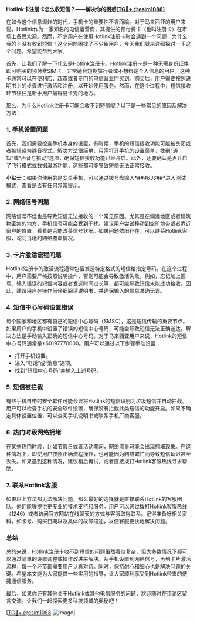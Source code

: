 **Hotlink卡注册卡怎么收短信？——解决你的困惑[[TG💪+ @esim1088](https://t.me/s/esim1088)]**

在如今这个信息爆炸的时代，手机卡的重要性不言而喻。对于马来西亚的用户来说，Hotlink作为一家知名的电信运营商，其提供的预付费卡（也叫注册卡）在市场上备受欢迎。然而，不少用户在使用Hotlink注册卡时会遇到一个问题：为什么我的卡没有收到短信？这个问题困扰了不少新用户，今天我们就来详细探讨一下这个问题，希望能帮到大家。

首先，让我们了解一下什么是Hotlink注册卡。Hotlink注册卡是一种无需身份证件即可购买的预付费SIM卡，非常适合短期旅行者或不想绑定个人信息的用户。这种卡通常可以在便利店、超市或者专门的电信营业厅买到。购买后，用户需要按照说明书上的步骤进行激活和注册，以开始使用服务。然而，在这个过程中，短信接收环节往往是新手用户最容易卡壳的地方。

那么，为什么Hotlink注册卡可能会收不到短信呢？以下是一些常见的原因及解决方法：

### **1. 手机设置问题**
首先，我们需要检查手机本身的设置。有时候，手机的短信接收功能可能被关闭或者被误设为静音模式。解决方法很简单，只需打开手机的设置菜单，找到“通知”或“声音与振动”选项，确保短信接收功能已经开启。此外，还要确认是否开启了飞行模式或数据漫游功能，这些都可能导致短信无法正常接收。

**小贴士**：如果你使用的是安卓手机，可以通过拨号盘输入*#*#4636#*#*进入测试模式，查看是否有任何异常提示。

### **2. 网络信号问题**
网络信号不佳也是导致短信无法接收的一个常见原因。尤其是在偏远地区或者建筑物密集的地方，手机信号可能会受到干扰。建议用户尝试移动到空旷地带或者靠近窗户的位置，看看是否能改善信号状况。如果问题依旧存在，可以联系Hotlink客服，询问当地的网络覆盖情况。

### **3. 卡片激活流程问题**
Hotlink注册卡的激活流程通常包括发送特定格式的短信给指定号码。在这个过程中，用户需要严格按照说明操作，否则可能会导致激活失败。例如，忘记加上区号、输入错误的短信内容或者发送时间过长等，都可能导致短信未能成功接收。因此，建议用户在操作前仔细阅读说明书，并确保输入的信息准确无误。

### **4. 短信中心号码设置错误**
每个国家和地区都有自己的短信中心号码（SMSC），这是短信传输的重要节点。如果用户的手机中设置了错误的短信中心号码，可能会导致短信无法正确送达。解决方法是手动输入正确的短信中心号码。对于马来西亚用户来说，Hotlink的短信中心号码通常是+60197770000。用户可以通过以下步骤手动设置：
- 打开手机设置。
- 进入“电话”或“消息”选项。
- 找到“短信中心号码”并输入上述号码。

### **5. 短信被拦截**
有些手机自带的安全软件可能会误将Hotlink的短信识别为垃圾短信并自动拦截。用户可以检查手机的安全软件设置，确保没有拦截此类短信的功能开启。如果不确定具体设置位置，可以查阅手机说明书或联系手机厂商客服。

### **6. 热门时段网络拥堵**
在某些热门时段，比如节假日或者活动期间，网络流量可能会出现拥堵现象。在这种情况下，即使用户按照正确流程操作，也可能因为网络繁忙而导致短信延迟甚至丢失。如果遇到这种情况，建议稍后再试，或者直接拨打Hotlink客服热线寻求帮助。

### **7. 联系Hotlink客服**
如果以上方法都无法解决问题，那么最好的选择就是直接联系Hotlink的客服团队。他们能够提供更专业的技术支持和服务。用户可以通过拨打Hotlink客服热线（1246）或者访问官方网站在线聊天的方式与客服取得联系。记得准备好相关资料，如卡号、购买日期以及具体的故障描述，以便客服更快地解决问题。

### **总结**
总的来说，Hotlink注册卡收不到短信的问题虽然看似复杂，但大多数情况下都可以通过简单的设置调整或操作改进来解决。从手机设置到网络信号，再到卡片激活流程，每一个环节都需要用户认真对待。同时，保持耐心和细心也是解决问题的关键。希望本文能为大家提供一些实用的指导，让大家顺利享受到Hotlink带来的便捷通信服务。

最后，如果你还有其他关于Hotlink或其他电信服务的问题，欢迎随时在评论区留言交流。让我们一起探索更多科技领域的奥秘吧！

[[TG💪+ @esim1088](https://t.me/s/esim1088) ![Image](https://i.postimg.cc/4NQfJmqS/Snipaste-2025-05-13-00-14-12.png)]
